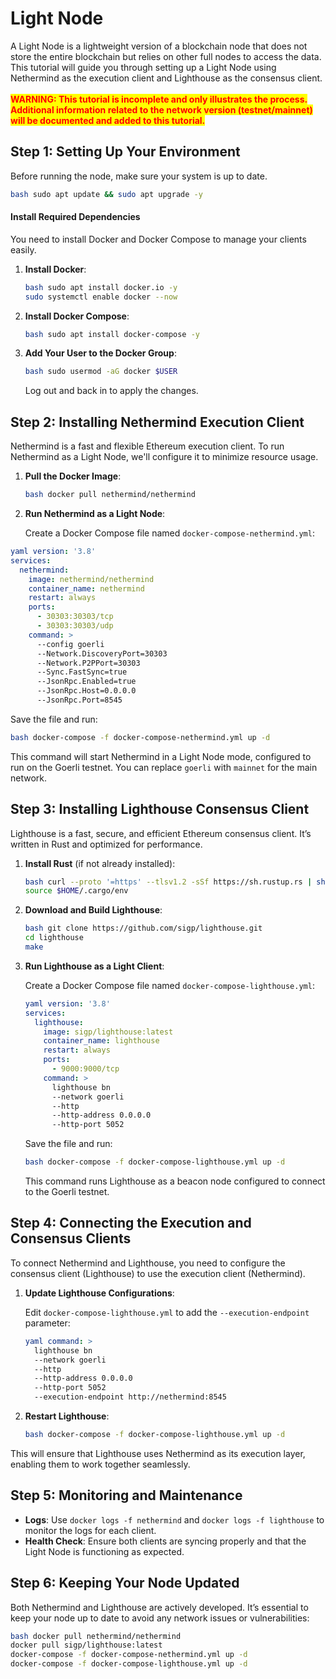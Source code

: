 # Light Node

A Light Node is a lightweight version of a blockchain node that does not store the entire blockchain but relies on other full nodes to access the data. This tutorial will guide you through setting up a Light Node using Nethermind as the execution client and Lighthouse as the consensus client.\
\
<mark style="color:red;">**WARNING: This tutorial is incomplete and only illustrates the process. Additional information related to the network version (testnet/mainnet) will be documented and added to this tutorial.**</mark>

## Step 1: Setting Up Your Environment

Before running the node, make sure your system is up to date.

```bash
bash sudo apt update && sudo apt upgrade -y
```

#### **Install Required Dependencies**

You need to install Docker and Docker Compose to manage your clients easily.

1.  **Install Docker**:

    ```bash
    bash sudo apt install docker.io -y
    sudo systemctl enable docker --now
    ```
2.  **Install Docker Compose**:

    ```bash
    bash sudo apt install docker-compose -y
    ```
3.  **Add Your User to the Docker Group**:

    ```bash
    bash sudo usermod -aG docker $USER
    ```

    Log out and back in to apply the changes.

## Step 2: Installing Nethermind Execution Client

Nethermind is a fast and flexible Ethereum execution client. To run Nethermind as a Light Node, we'll configure it to minimize resource usage.

1.  **Pull the Docker Image**:

    ```bash
    bash docker pull nethermind/nethermind
    ```
2.  **Run Nethermind as a Light Node**:

    Create a Docker Compose file named `docker-compose-nethermind.yml`:



```yaml
yaml version: '3.8'
services:
  nethermind:
    image: nethermind/nethermind
    container_name: nethermind
    restart: always
    ports:
      - 30303:30303/tcp
      - 30303:30303/udp
    command: >
      --config goerli
      --Network.DiscoveryPort=30303
      --Network.P2PPort=30303
      --Sync.FastSync=true
      --JsonRpc.Enabled=true
      --JsonRpc.Host=0.0.0.0
      --JsonRpc.Port=8545
```

Save the file and run:

```bash
bash docker-compose -f docker-compose-nethermind.yml up -d
```

This command will start Nethermind in a Light Node mode, configured to run on the Goerli testnet. You can replace `goerli` with `mainnet` for the main network.

## Step 3: Installing Lighthouse Consensus Client

Lighthouse is a fast, secure, and efficient Ethereum consensus client. It’s written in Rust and optimized for performance.

1.  **Install Rust** (if not already installed):

    ```bash
    bash curl --proto '=https' --tlsv1.2 -sSf https://sh.rustup.rs | sh
    source $HOME/.cargo/env
    ```
2.  **Download and Build Lighthouse**:

    ```bash
    bash git clone https://github.com/sigp/lighthouse.git
    cd lighthouse
    make
    ```
3.  **Run Lighthouse as a Light Client**:

    Create a Docker Compose file named `docker-compose-lighthouse.yml`:

    ```yaml
    yaml version: '3.8'
    services:
      lighthouse:
        image: sigp/lighthouse:latest
        container_name: lighthouse
        restart: always
        ports:
          - 9000:9000/tcp
        command: >
          lighthouse bn
          --network goerli
          --http
          --http-address 0.0.0.0
          --http-port 5052
    ```

    Save the file and run:

    ```bash
    bash docker-compose -f docker-compose-lighthouse.yml up -d
    ```

    This command runs Lighthouse as a beacon node configured to connect to the Goerli testnet.

## Step 4: Connecting the Execution and Consensus Clients

To connect Nethermind and Lighthouse, you need to configure the consensus client (Lighthouse) to use the execution client (Nethermind).

1.  **Update Lighthouse Configurations**:

    Edit `docker-compose-lighthouse.yml` to add the `--execution-endpoint` parameter:

    ```yaml
    yaml command: >
      lighthouse bn
      --network goerli
      --http
      --http-address 0.0.0.0
      --http-port 5052
      --execution-endpoint http://nethermind:8545
    ```
2.  **Restart Lighthouse**:

    ```bash
    bash docker-compose -f docker-compose-lighthouse.yml up -d
    ```

This will ensure that Lighthouse uses Nethermind as its execution layer, enabling them to work together seamlessly.

## Step 5: Monitoring and Maintenance

* **Logs**: Use `docker logs -f nethermind` and `docker logs -f lighthouse` to monitor the logs for each client.
* **Health Check**: Ensure both clients are syncing properly and that the Light Node is functioning as expected.

## Step 6: Keeping Your Node Updated

Both Nethermind and Lighthouse are actively developed. It’s essential to keep your node up to date to avoid any network issues or vulnerabilities:

```bash
bash docker pull nethermind/nethermind
docker pull sigp/lighthouse:latest
docker-compose -f docker-compose-nethermind.yml up -d
docker-compose -f docker-compose-lighthouse.yml up -d
```
